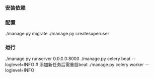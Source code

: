 
### 安装依赖




### 配置
./manage.py migrate
./manage.py createsuperuser

### 运行
./manage.py runserver 0.0.0.0:8000
./manage.py celery beat --loglevel=INFO    # 添加新任务后需重启beat
./manage.py celery worker --loglevel=INFO  